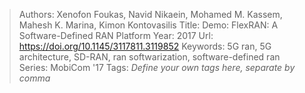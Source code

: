 > Authors: Xenofon Foukas, Navid Nikaein, Mohamed M. Kassem, Mahesh K. Marina, Kimon Kontovasilis
> Title: Demo: FlexRAN: A Software-Defined RAN Platform
> Year: 2017
> Url: https://doi.org/10.1145/3117811.3119852
> Keywords: 5G ran, 5G architecture, SD-RAN, ran softwarization, software-defined ran
> Series: MobiCom '17
> Tags: *Define your own tags here, separate by comma*
